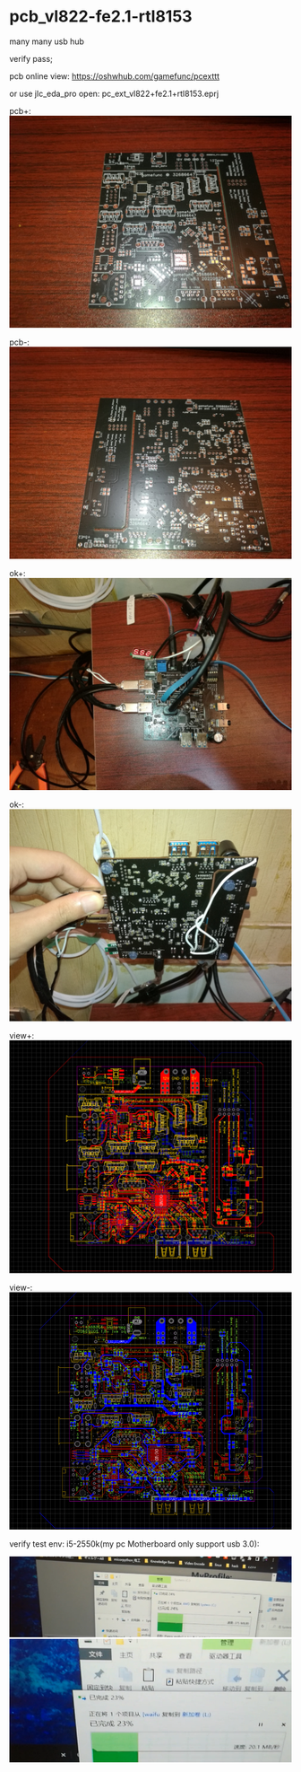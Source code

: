 # pcb_vl822-fe2.1-rtl8153
many many usb hub 

verify pass;

pcb online view: https://oshwhub.com/gamefunc/pcexttt

or use jlc_eda_pro open: pc_ext_vl822+fe2.1+rtl8153.eprj

pcb+:
![image](https://raw.githubusercontent.com/gamefunc/pcb_vl822-fe2.1-rtl8153/main/empty+.jpg)

pcb-:
![image](https://raw.githubusercontent.com/gamefunc/pcb_vl822-fe2.1-rtl8153/main/empty-.jpg)

ok+:
![image](https://raw.githubusercontent.com/gamefunc/pcb_vl822-fe2.1-rtl8153/main/ok%2B.jpg)

ok-:
![image](https://raw.githubusercontent.com/gamefunc/pcb_vl822-fe2.1-rtl8153/main/ok-.jpg)

view+:
![image](https://raw.githubusercontent.com/gamefunc/pcb_vl822-fe2.1-rtl8153/main/pcb%2B.png)

view-:
![image](https://raw.githubusercontent.com/gamefunc/pcb_vl822-fe2.1-rtl8153/main/pcb-.png)


verify test env: i5-2550k(my pc Motherboard only support usb 3.0):

![image](https://raw.githubusercontent.com/gamefunc/pcb_vl822-fe2.1-rtl8153/main/vl822_usb3_verify.png)
![image](https://raw.githubusercontent.com/gamefunc/pcb_vl822-fe2.1-rtl8153/main/fe2.1_usb2_verify.png)
